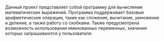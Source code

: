 Данный проект представляет собой программу для вычисления математических выражений. Программа поддерживает базовые арифметические операции, такие как сложение, вычитание, умножение и деление, а также работу со скобками. Также предусмотрена возможность использования именованных переменных, значения которых запрашиваются у пользователя.
